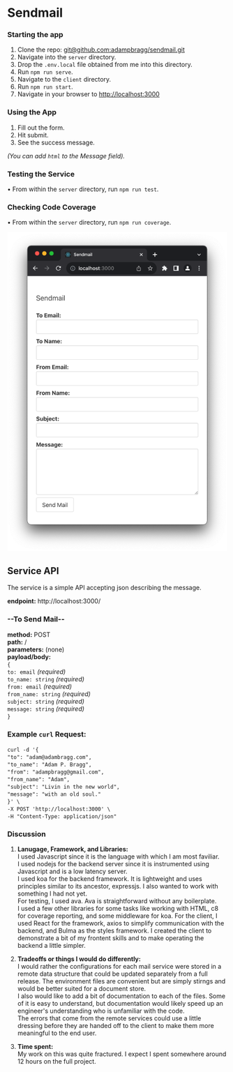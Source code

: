# Sendmail

### Starting the app

1. Clone the repo: [git@github.com:adampbragg/sendmail.git](git@github.com:adampbragg/sendmail.git)
2. Navigate into the `server` directory.
3. Drop the `.env.local` file obtained from me into this directory.
4. Run `npm run serve`.
5. Navigate to the `client` directory.
6. Run `npm run start`.
7. Navigate in your browser to [http://localhost:3000](http://localhost:3000)

### Using the App

1. Fill out the form.
2. Hit submit.
3. See the success message.

*(You can add `html` to the Message field).*

### Testing the Service

• From within the `server` directory, run `npm run test`.

### Checking Code Coverage

• From within the `server` directory, run `npm run coverage`.

![sendmail form](sendmail.png)

## Service API

The service is a simple API accepting json describing the message.

**endpoint:** http://localhost:3000/  

### --To Send Mail--
**method:** POST  
**path:** /  
**parameters:** (none)  
**payload/body:**  
`{`  
  `to: email` *(required)*  
  `to_name: string` *(required)*  
  `from: email` *(required)*  
  `from_name: string` *(required)*  
  `subject: string` *(required)*  
  `message: string` *(required)*  
`}`

### Example `curl` Request:
`curl -d '{`  
  `"to": "adam@adambragg.com",`  
  `"to_name": "Adam P. Bragg",`  
  `"from": "adampbragg@gmail.com",`  
  `"from_name": "Adam",`  
  `"subject": "Livin in the new world",`  
  `"message": "with an old soul."`  
`}' \`  
`-X POST 'http://localhost:3000' \`  
`-H "Content-Type: application/json"`

### Discussion

1. **Lanugage, Framework, and Libraries:**  
I used Javascript since it is the language with which I am most faviliar.  
I used nodejs for the backend server since it is instrumented using Javascript and is a low latency server.  
I used koa for the backend framework. It is lightweight and uses principles similar to its ancestor, expressjs. I also wanted to work with something I had not yet.  
For testing, I used ava. Ava is straightforward without any boilerplate.  
I used a few other libraries for some tasks like working with HTML, c8 for coverage reporting, and some middleware for koa.
For the client, I used React for the framework, axios to simplify communication with the backend, and Bulma as the styles framework. I created the client to demonstrate a bit of my frontent skills and to make operating the backend a little simpler.

2. **Tradeoffs or things I would do differently:**  
I would rather the configurations for each mail service were stored in a remote data structure that could be updated separately from a full release. The environment files are convenient but are simply stirngs and would be better suited for a document store.  
I also would like to add a bit of documentation to each of the files. Some of it is easy to understand, but documentation would likely speed up an engineer's understanding who is unfamiliar with the code.  
The errors that come from the remote services could use a little dressing before they are handed off to the client to make them more meaningful to the end user.

3. **Time spent:**  
My work on this was quite fractured. I expect I spent somewhere around 12 hours on the full project.
